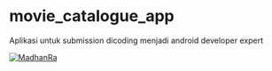 # movie_catalogue_app
Aplikasi untuk submission dicoding menjadi android developer expert

[![MadhanRa](https://circleci.com/gh/MadhanRa/movie_catalogue_app.svg?style=svg)](https://app.circleci.com/pipelines/github/MadhanRa/movie_catalogue_app)
